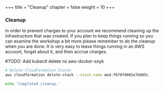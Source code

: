 +++
title = "Cleanup"
chapter = false
weight = 10
+++

### Cleanup 
In order to prevent charges to your account we recommend cleaning up the infrastructure that was created. If you plan to keep things running so you can examine the workshop a bit more please remember to do the cleanup when you are done. It is very easy to leave things running in an AWS account, forget about it, and then accrue charges.


#TODO: Add kubectl delete ns aws-docker-snyk


```bash
# Delete CloudFormation Stacks
aws cloudformation delete-stack --stack-name mod-f679f4081e7d405c

echo 'Completed cleanup.'
```
